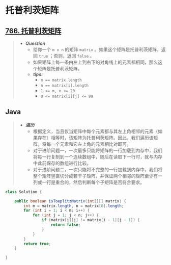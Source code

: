 # 托普利茨矩阵

## [766. 托普利茨矩阵](https://leetcode.cn/problems/toeplitz-matrix/)

> - ***Question***
>   - 给你一个 `m x n` 的矩阵 `matrix` 。如果这个矩阵是托普利茨矩阵，返回 `true` ；否则，返回 `false` 。
>   - 如果矩阵上每一条由左上到右下的对角线上的元素都相同，那么这个矩阵是托普利茨矩阵。
>   - ***tips:***
>     - `m == matrix.length`
>     - `n == matrix[i].length`
>     - `1 <= m, n <= 20`
>     - `0 <= matrix[i][j] <= 99`

## Java

> - ***遍历***
>   - 根据定义，当且仅当矩阵中每个元素都与其左上角相邻的元素（如果存在）相等时，该矩阵为托普利茨矩阵。因此，我们遍历该矩阵，将每一个元素和它左上角的元素相比对即可。
>   - 对于进阶问题一，一次最多只能将矩阵的一行加载到内存中，我们将每一行复制到一个连续数组中，随后在读取下一行时，就与内存中此前保存的数组进行比较。
>   - 对于进阶问题二，一次只能将不完整的一行加载到内存中，我们将整个矩阵竖直切分成若干子矩阵，并保证两个相邻的矩阵至少有一列或一行是重合的，然后判断每个子矩阵是否符合要求。

```java
class Solution {

    public boolean isToeplitzMatrix(int[][] matrix) {
        int m = matrix.length, n = matrix[0].length;
        for (int i = 1; i < m; i++) {
            for (int j = 1; j < n; j++) {
                if (matrix[i][j] != matrix[i - 1][j - 1]) {
                    return false;
                }
            }
        }
        return true;
    }

}
```
